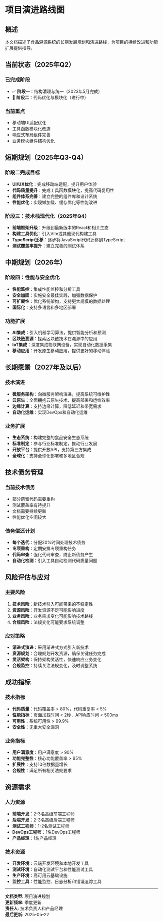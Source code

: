 # 项目演进路线图

## 概述

本文档描述了食品溯源系统的长期发展规划和演进路线，为项目的持续改进和功能扩展提供指导。

## 当前状态（2025年Q2）

### 已完成阶段
- ✅ **阶段一**：结构清理与统一（2023年5月完成）
- 🔄 **阶段二**：代码优化与模块化（进行中）

### 当前重点
- 移动端UI适配优化
- 工具函数模块化改造
- 响应式布局组件完善
- 业务模块组件结构优化

## 短期规划（2025年Q3-Q4）

### 阶段二完成目标
- **UI/UX优化**：完成移动端适配，提升用户体验
- **代码质量提升**：完成工具函数模块化，提高代码复用性
- **组件体系完善**：建立完整的组件库和设计系统
- **性能优化**：实现懒加载、缓存优化等性能改进

### 阶段三：技术栈现代化（2025年Q4）
- **前端框架升级**：升级到最新版本的React和相关生态
- **构建工具优化**：引入Vite或其他现代构建工具
- **TypeScript迁移**：逐步将JavaScript代码迁移到TypeScript
- **测试覆盖率提升**：建立完善的测试体系

## 中期规划（2026年）

### 阶段四：性能与安全优化
- **性能监控**：集成性能监控和分析工具
- **安全加固**：实施安全最佳实践，加强数据保护
- **可扩展性**：优化系统架构，支持更大规模的数据处理
- **国际化**：支持多语言和多地区部署

### 功能扩展
- **AI集成**：引入机器学习算法，提供智能分析和预测
- **区块链溯源**：探索区块链技术在溯源中的应用
- **IoT集成**：深度集成物联网设备，实现自动化数据采集
- **移动应用**：开发原生移动应用，提供更好的移动体验

## 长期愿景（2027年及以后）

### 技术演进
- **微服务架构**：向微服务架构演进，提高系统可维护性
- **云原生**：全面拥抱云原生技术，提高部署和运维效率
- **边缘计算**：支持边缘计算，降低延迟和带宽需求
- **自动化运维**：实现DevOps和自动化运维

### 业务扩展
- **生态系统**：构建完整的食品安全生态系统
- **标准制定**：参与行业标准制定，推动行业发展
- **开放平台**：提供开放API，支持第三方集成
- **全球化**：支持全球化部署和多地区合规

## 技术债务管理

### 当前技术债务
- 部分遗留代码需要重构
- 测试覆盖率有待提升
- 文档需要持续更新
- 性能优化空间较大

### 债务偿还计划
- **每个迭代**：分配20%时间处理技术债务
- **专项重构**：定期安排专项重构任务
- **代码审查**：强化代码审查，防止新债务产生
- **自动化检测**：引入工具自动检测代码质量问题

## 风险评估与应对

### 主要风险
1. **技术风险**：新技术引入可能带来的不稳定性
2. **资源风险**：开发资源不足可能影响进度
3. **业务风险**：业务需求变化可能影响技术路线
4. **合规风险**：法规变化可能要求系统调整

### 应对策略
- **渐进式演进**：采用渐进式方式引入新技术
- **资源规划**：合理规划开发资源，确保关键任务完成
- **灵活架构**：保持架构灵活性，快速响应业务变化
- **合规监控**：持续关注法规变化，及时调整系统

## 成功指标

### 技术指标
- **代码质量**：代码覆盖率 > 80%，代码重复率 < 5%
- **性能指标**：页面加载时间 < 2秒，API响应时间 < 500ms
- **可用性**：系统可用性 > 99.9%
- **安全性**：无重大安全漏洞

### 业务指标
- **用户满意度**：用户满意度 > 90%
- **功能完整性**：核心功能覆盖率 > 95%
- **扩展性**：支持10倍数据量增长
- **合规性**：满足所有相关法规要求

## 资源需求

### 人力资源
- **前端开发**：2-3名高级前端工程师
- **后端开发**：2-3名高级后端工程师
- **测试工程师**：1-2名测试工程师
- **DevOps工程师**：1名DevOps工程师
- **产品经理**：1名产品经理

### 技术资源
- **开发环境**：云端开发环境和本地开发工具
- **测试环境**：自动化测试平台和性能测试工具
- **生产环境**：高可用云基础设施
- **监控工具**：性能监控、日志分析和错误追踪工具

---

**文档类型**: 项目演进规划  
**更新频率**: 季度更新  
**责任人**: 技术负责人和产品经理  
**最后更新**: 2025-05-22 